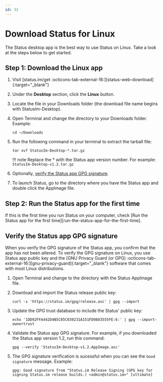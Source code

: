 ```yaml
---
id: 32
---
```


# Download Status for Linux

The Status desktop app is the best way to use Status on Linux. Take a look at the steps below to get started.

## Step 1: Download the Linux app

1. Visit [status.im/get :octicons-tab-external-16:][status-web-download]{:target="\_blank"}
1. Under the **Desktop** section, click the **Linux** button.
1. Locate the file in your Downloads folder (the download file name begins with StatusIm-Desktop).
1. Open Terminal and change the directory to your Downloads folder. Example:

   `cd ~/Downloads`

1. Run the following command in your terminal to extract the tarball file:

   `tar xvf StatusIm-Desktop-*.tar.gz`

   !!! note
   Replace the \* with the Status app version number. For example: `StatusIm-Desktop-v1.2.tar.gz`

1. Optionally, [verify the Status app GPG signature](#verify-the-status-app-gpg-signature).
1. To launch Status, go to the directory where you have the Status app and double click the AppImage file.

## Step 2: Run the Status app for the first time

If this is the first time you run Status on your computer, check [Run the Status app for the first time][run-the-status-app-for-the-first-time].

<!--
## Update Status
-->

## Verify the Status app GPG signature

When you verify the GPG signature of the Status app, you confirm that the app has not been altered. To verify the GPG signature on Linux, you use Status app public key and the [GNU Privacy Guard (or GPG) :octicons-tab-external-16:][gnu-privacy-guard]{:target="\_blank"} software that comes with most Linux distributions.

1. Open Terminal and change to the directory with the Status AppImage file.
1. Download and import the Status release public key:

   `curl -s 'https://status.im/gpg/release.asc' | gpg --import`

1. Update the GPG trust database to include the Status' public key:

   `echo '1DD92FFA442D4B5C85C039231A151FD0883555FE:6:' | gpg --import-ownertrust`

1. Validate the Status app GPG signature. For example, if you downloaded the Status app version 1.2, run this command:

   `gpg --verify 'StatusIm-Desktop-v1.2.AppImage.asc'`

1. The GPG signature verification is sucessful when you can see the `Good signature` message. Example:

   `gpg: Good signature from "Status.im Release Signing (GPG key for signing Status.im release builds.) <admin@status.im>" [ultimate]`

